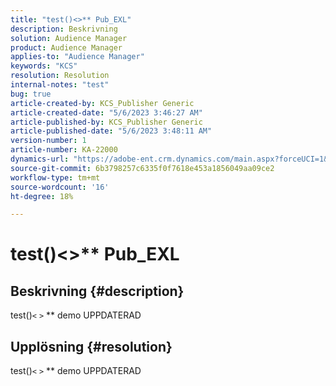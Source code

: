 ```yaml
---
title: "test()<>** Pub_EXL"
description: Beskrivning
solution: Audience Manager
product: Audience Manager
applies-to: "Audience Manager"
keywords: "KCS"
resolution: Resolution
internal-notes: "test"
bug: true
article-created-by: KCS_Publisher Generic
article-created-date: "5/6/2023 3:46:27 AM"
article-published-by: KCS_Publisher Generic
article-published-date: "5/6/2023 3:48:11 AM"
version-number: 1
article-number: KA-22000
dynamics-url: "https://adobe-ent.crm.dynamics.com/main.aspx?forceUCI=1&pagetype=entityrecord&etn=knowledgearticle&id=cfde118e-c0eb-ed11-8849-6045bd006239"
source-git-commit: 6b3798257c6335f0f7618e453a1856049aa09ce2
workflow-type: tm+mt
source-wordcount: '16'
ht-degree: 18%

---
```


# test()&lt;>\*\* Pub_EXL

## Beskrivning {#description}

test()`<` `>` \*\* demo UPPDATERAD

## Upplösning {#resolution}


test()`<` `>` \*\* demo UPPDATERAD
